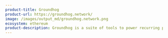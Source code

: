 ```yaml
---
product-title: Groundhog
product-url: https://groundhog.network/
image: /images/output_md/groundhog.network.png
ecosystem: ethereum
product-description: Groundhog is a suite of tools to power recurring payments on Ethereum.
---
```

